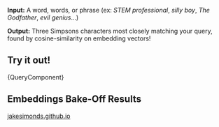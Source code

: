 **Input:** A word, words, or phrase 
(ex: *STEM professional*, *silly boy*, *The Godfather*, *evil genius*...)

**Output:** Three Simpsons characters most closely matching  your query, found by cosine-similarity on embedding vectors! 

## Try it out! 

{QueryComponent}


## Embeddings Bake-Off Results


[jakesimonds.github.io](https://jakesimonds.github.io)


